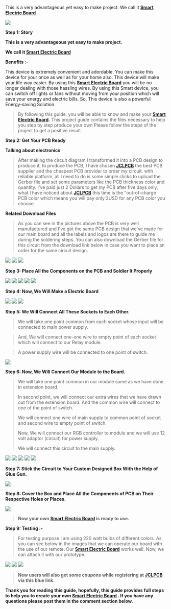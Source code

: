 

 This is a very advantageous yet easy to make project. We call it **[Smart Electric Board](https://youtu.be/UMglz8Q4pKw)[](https://youtu.be/UMglz8Q4pKw)**


![](vertopal_536738a0cd2649dcaa141de91aea1d0a/media/image3.png)

 **Step 1: Story**

 **This is a very advantageous yet easy to make project.**

**We call it [Smart Electric Board](https://youtu.be/UMglz8Q4pKw)[](https://youtu.be/UMglz8Q4pKw)**



**Benefits** :-

This device is extremely convenient and adordable. You can make this device for your once as well as for your home also. This device will make your life way easier. By using this **[Smart Electric Board](https://youtu.be/UMglz8Q4pKw)[](https://youtu.be/UMglz8Q4pKw)** you will be no longer dealing with those hassling wires. By using this Smart device, you can switch off lights or fans without moving from your position which will save your energy and electric bills. So, This device is also a powerful Energy-saving Solution.

> By following this guide, you will be able to know and make your **[Smart Electric Board](https://youtu.be/UMglz8Q4pKw)[](https://youtu.be/UMglz8Q4pKw).**
> This project guide contains the files necessary to help you step by step produce your own Please follow the steps of the project to get a positive result.
>
 **Step 2: Get Your PCB Ready**

**Talking about electronics**



> After making the circuit diagram I transformed it into a PCB design to produce it, to produce the PCB, I have chosen **[JCLPCB](https://jlcpcb.com/IYB)[](https://jlcpcb.com/IYB)** the best PCB supplier and the cheapest PCB provider to order my circuit. with reliable platform, all I need to do is some simple clicks to upload
> the Gerber file and set some parameters like the PCB thickness color
> and quantity. I've paid just 2 Dollars to get my PCB after five days
> only, what I have noticed about **[JCLPCB](https://jlcpcb.com/IYB)[](https://jlcpcb.com/IYB)** this time is the \"out-of-charge PCB
> color which means you will pay only 2USD for any PCB color you choose.

**Related Download Files**
>As you can see in the pictures above the PCB is very well manufactured
and I've got the same PCB design that we've made for our main board and
all the labels and logos are there to guide me during the soldering
steps. You can also download the Gerber file for this circuit from the
download link below in case you want to place an order for the same
circuit design.

![](vertopal_536738a0cd2649dcaa141de91aea1d0a/media/image7.png)
![](vertopal_536738a0cd2649dcaa141de91aea1d0a/media/image8.png)
![](vertopal_536738a0cd2649dcaa141de91aea1d0a/media/image9.png)

**Step 3: Place All the Components on the PCB and Soldier It Properly**

![](vertopal_536738a0cd2649dcaa141de91aea1d0a/media/image10.png)
![](vertopal_536738a0cd2649dcaa141de91aea1d0a/media/image11.png)
![](vertopal_536738a0cd2649dcaa141de91aea1d0a/media/image12.png)
![](vertopal_536738a0cd2649dcaa141de91aea1d0a/media/image13.png)
![](vertopal_536738a0cd2649dcaa141de91aea1d0a/media/image14.png)

**Step 4: Now, We Will Make a Electric Board**

![](vertopal_536738a0cd2649dcaa141de91aea1d0a/media/image15.png)
![](vertopal_536738a0cd2649dcaa141de91aea1d0a/media/image16.png)
![](vertopal_536738a0cd2649dcaa141de91aea1d0a/media/image17.png)

**Step 5: We Will Connect All These Sockets to Each Other.**



>We will take one point common from each socket whose input will be connected to main power supply.

>And, We will connect one-one wire to empty point of each socket which will connect to our Relay module.

>A power supply wire will be connected to one point of switch.

![](vertopal_536738a0cd2649dcaa141de91aea1d0a/media/image19.png)

**Step 6: Now, We Will Connect Our Module to the Board.**


> We will take one point common in our module same as we have done in
> extension board.
>
> In second point, we will connect our extra wires that we have drawn
> out from the extension board. And the common wire will connect to one
> of the point of switch.
>
> We will connect one wire of main supply to common point of socket and
> second wire to empty point of switch.
>
> Now, We will connect our RGB controller to module and we will use 12
> volt adaptor (circuit) for power supply.
>
> We will connect this circuit to the main supply.



![](vertopal_536738a0cd2649dcaa141de91aea1d0a/media/image23.png)
![](vertopal_536738a0cd2649dcaa141de91aea1d0a/media/image24.png)
![](vertopal_536738a0cd2649dcaa141de91aea1d0a/media/image25.png)
![](vertopal_536738a0cd2649dcaa141de91aea1d0a/media/image26.png)
![](vertopal_536738a0cd2649dcaa141de91aea1d0a/media/image27.png)

**Step 7: Stick the Circuit to Your Custom Designed Box With the Help of
Glue Gun.**

![](vertopal_536738a0cd2649dcaa141de91aea1d0a/media/image28.png)





**Step 8: Cover the Box and Place All the Components of PCB on Their Respective Holes or Places.**

![](vertopal_536738a0cd2649dcaa141de91aea1d0a/media/image29.png)
> **Now your own [Smart Electric Board](https://youtu.be/UMglz8Q4pKw)[](https://youtu.be/UMglz8Q4pKw) is ready to use.**

**Step 9: Testing :-**

> For testing purpose I am using 220 watt bulbs of different colors. As
> you can see below in the images that we can operate our board with the
> use of our remote. Our **[Smart Electric Board](https://youtu.be/UMglz8Q4pKw)[](https://youtu.be/UMglz8Q4pKw)** works well. Now, we can attach it with our
> prototype.

![](vertopal_536738a0cd2649dcaa141de91aea1d0a/media/image31.png)
![](vertopal_536738a0cd2649dcaa141de91aea1d0a/media/image32.png)
![](vertopal_536738a0cd2649dcaa141de91aea1d0a/media/image33.png)

> **New users will also get some coupons while registering at [JCLPCB](https://jlcpcb.com/IYB)[](https://jlcpcb.com/IYB) via this blue link.**

**Thank you for reading this guide, hopefully, this guide provides full steps to help you to create your own **[Smart Electric Board](https://youtu.be/UMglz8Q4pKw)[](https://youtu.be/UMglz8Q4pKw)** . If you have any questions please post them in the comment section below.**
